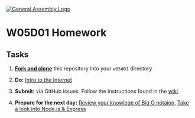 [![General Assembly Logo](https://camo.githubusercontent.com/1a91b05b8f4d44b5bbfb83abac2b0996d8e26c92/687474703a2f2f692e696d6775722e636f6d2f6b6538555354712e706e67)](https://generalassemb.ly)

#  W05D01 Homework

## Tasks

1) [**Fork and clone**](https://git.generalassemb.ly/SEIR-Margaret/ForkAndClone) this repository into your `w05d01` directory

2) **Do:** [Intro to the Internet](INTRO_TO_INTERNET.md)

3) **Submit:** via GitHub issues. Follow the instructions found in the [wiki](https://git.generalassemb.ly/SEIR-Margaret/class-recordings-and-info/blob/master/submitting-homework.md).

4) **Prepare for the next day:** [Review your knowlege of Big O notaion](https://www.khanacademy.org/computing/computer-science/algorithms/asymptotic-notation/a/big-o-notation), [Take a look into Node.js & Express](https://expressjs.com/en/5x/api.html)
